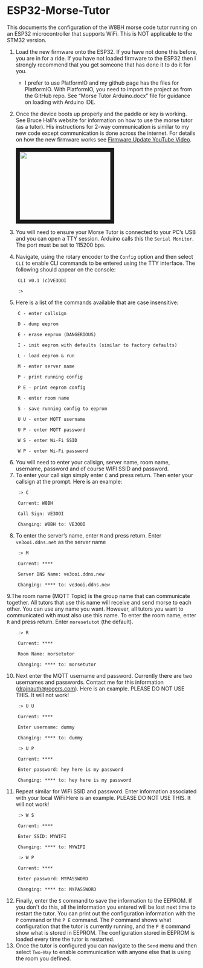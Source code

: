 # ESP32-Morse-Tutor

This documents the configuration of the W8BH morse code tutor running on an ESP32 microcontroller that supports WiFi.  This is NOT applicable to the STM32 version.
1.	Load the new firmware onto the ESP32.  If you have not done this before, you are in for a ride.  If you have not loaded firmware to the ESP32 then I strongly recommend that you get someone that has done it to do it for you.

	* I prefer to use PlatformIO and my github page has the files for PlatformIO. With PlatformIO, you need to import the project as from the GitHub repo. See “Morse Tutor Arduino.docx” file for guidance on loading with Arduino IDE.

2.	Once the device boots up properly and the paddle or key is working. See Bruce Hall's website for information on how to use the morse tutor (as a tutor). His instructions for 2-way communication is similar to my new code except communication is done across the internet. For details on how the new firmware works see [Firmware Update YouTube Video](https://youtu.be/wOhMsPQrY3k/).

	<a href="http://www.youtube.com/watch?feature=player_embedded&v=wOhMsPQrY3k" target="_blank"><img src="http://img.youtube.com/vi/wOhMsPQrY3k/0.jpg" width="240" height="180" border="10" /></a>

4.	You will need to ensure your Morse Tutor is connected to your PC’s USB and you can open a TTY session.  Arduino calls this the `Serial Monitor`.  The port must be set to 115200 bps.  
5.	Navigate, using the rotary encoder to the `Config` option and then select `CLI` to enable CLI commands to be entered using the TTY interface.  The following should appear on the console:
```
	CLI v0.1 (c)VE3OOI
	
	:>
```
5.	Here is a list of the commands available that are case insensitive:
```
  	C - enter callsign

  	D - dump eeprom

  	E - erase eeprom (DANGERIOUS)

  	I - init eeprom with defaults (similar to factory defaults)

  	L - load eeprom & run

  	M - enter server name

  	P - print running config

	P E - print eeprom config

	R - enter room name

  	S - save running config to eeprom

  	U U - enter MQTT username

  	U P - enter MQTT password

  	W S - enter Wi-Fi SSID

  	W P - enter Wi-Fi password
```
6.	You will need to enter your callsign, server name, room name, username, password and of course WIFI SSID and password.
7.	To enter your call sign simply enter `C` and press return. Then enter your callsign at the prompt. Here is an example:
```
	:> C
  	
	Current: W8BH 
  	
	Call Sign: VE3OOI
  	
	Changing: W8BH to: VE3OOI
```
8.	To enter the server’s name, enter `M` and press return. Enter `ve3ooi.ddns.net` as the server name
```  
  	:> M

  	Current: ****

  	Server DNS Name: ve3ooi.ddns.new

  	Changing: **** to: ve3ooi.ddns.new
```
9.The room name (MQTT Topic) is the group name that can communicate together.  All tutors that use this name will receive and send morse to each other.  You can use any name you want.  However, all tutors you want to communicated with must also use this name.  To enter the room name, enter `R` and press return. Enter `moresetutot` (the default).
```
  	:> R

  	Current: ****

  	Room Name: morsetutor

  	Changing: **** to: morsetutor
```
10.	Next enter the MQTT username and password.  Currently there are two usernames and passwords.  Contact me for this information (drajnauth@rogers.com). 
Here is an example. PLEASE DO NOT USE THIS. It will not work!
```
	:> U U

	Current: ****

	Enter username: dummy

	Changing: **** to: dummy
```
```
	:> U P

	Current: ****

	Enter password: hey here is my password

	Changing: **** to: hey here is my password
```
11.	Repeat similar for WiFi SSID and password.  Enter information associated with your local WiFi
Here is an example. PLEASE DO NOT USE THIS. It will not work!
```
	:> W S

	Current: ****

	Enter SSID: MYWIFI

	Changing: **** to: MYWIFI
```
```
	:> W P
	
	Current: ****
	
	Enter password: MYPASSWORD
	
	Changing: **** to: MYPASSWORD
```
12.	Finally, enter the `S` command to save the information to the EEPROM.  If you don't do this, all the information you entered will be lost next time to restart the tutor.  You can print out the configuration information with the `P` command or the `P E` command.  The `P` command shows what configuration that the tutor is currently running, and the `P E` command show what is stored in EEPROM.  The configuration stored in EEPROM is loaded every time the tutor is restarted.
13.	Once the tutor is configured you can navigate to the `Send` menu and then select `Two-Way` to enable communication with anyone else that is using the room you defined.

